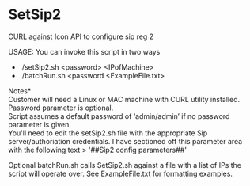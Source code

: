 # SetSip2
CURL against Icon API to configure sip reg 2

USAGE: You can invoke this script in two ways

- ./setSip2.sh <<password>password> <IPofMachine<IpOfMachine>>
- ./batchRun.sh <password <ExampleFile.txt>
  
Notes* <br />
Customer will need a Linux or MAC machine with CURL utility installed.  
Password parameter is optional.  
Script assumes a default password of ‘admin/admin’ if no password parameter is given.  
You'll need to edit the setSip2.sh file with the appropriate Sip server/authoriation credentials. I have sectioned off this parameter area with the following text > '##Sip2 config parameters##'

Optional batchRun.sh calls SetSip2.sh against a file with a list of IPs the script will operate over. See ExampleFile.txt for formatting examples.

